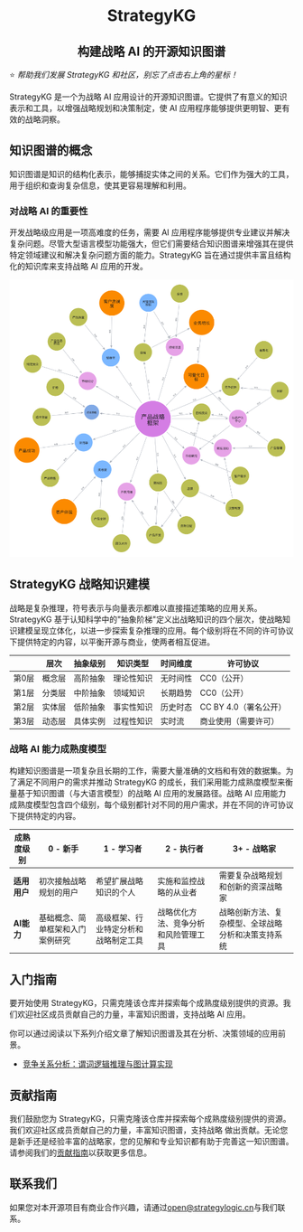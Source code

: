<h1 align="center">StrategyKG</h1>
<h2 align="center">构建战略 AI 的开源知识图谱</h2>

:star: _帮助我们发展 StrategyKG 和社区，别忘了点击右上角的星标！_

StrategyKG 是一个为战略 AI 应用设计的开源知识图谱。它提供了有意义的知识表示和工具，以增强战略规划和决策制定，使 AI 应用程序能够提供更明智、更有效的战略洞察。

## 知识图谱的概念
知识图谱是知识的结构化表示，能够捕捉实体之间的关系。它们作为强大的工具，用于组织和查询复杂信息，使其更容易理解和利用。

### 对战略 AI 的重要性
开发战略级应用是一项高难度的任务，需要 AI 应用程序能够提供专业建议并解决复杂问题。尽管大型语言模型功能强大，但它们需要结合知识图谱来增强其在提供特定领域建议和解决复杂问题方面的能力。StrategyKG 旨在通过提供丰富且结构化的知识库来支持战略 AI 应用的开发。

![](assets/img/product-strategy-framework_zh.png)

## StrategyKG 战略知识建模
战略是复杂推理，符号表示与向量表示都难以直接描述策略的应用关系。StrategyKG 基于认知科学中的"抽象阶梯"定义出战略知识的四个层次，使战略知识建模呈现立体化，以进一步探索复杂推理的应用。每个级别将在不同的许可协议下提供特定的内容，以平衡开源与商业，使两者相互促进。

|    | 层次    | 抽象级别 | 知识类型  | 时间维度 | 许可协议 |
| ----- | ----- | ---- | ----- | ---- | ---- |
| 第0层   | 概念层   | 高阶抽象 | 理论性知识 | 无时间性 | CC0（公开） |
| 第1层   | 分类层 | 中阶抽象 | 领域知识  | 长期趋势 | CC0（公开） |
| 第2层   | 实体层   | 低阶抽象 | 事实性知识 | 历史时态 | CC BY 4.0（署名公开） |
| 第3层   | 动态层   | 具体实例 | 过程性知识 | 实时流  | 商业使用（需要许可） |

### 战略 AI 能力成熟度模型
构建知识图谱是一项复杂且长期的工作，需要大量准确的文档和有效的数据集。为了满足不同用户的需求并推动 StrategyKG 的成长，我们采用能力成熟度模型来衡量基于知识图谱（与大语言模型）的战略 AI 应用的发展路径。战略 AI 应用能力成熟度模型包含四个级别，每个级别都针对不同的用户需求，并在不同的许可协议下提供特定的内容。

| **成熟度级别** | **0 - 新手** | **1 - 学习者** | **2 - 执行者** | **3+ - 战略家** |
|----------------|------------------------|--------------------------|---------------------------|-----------------------------|
| **适用用户** | 初次接触战略规划的用户 | 希望扩展战略知识的个人 | 实施和监控战略的从业者 | 需要复杂战略规划和创新的资深战略家 |
| **AI能力** | 基础概念、简单框架和入门案例研究 | 高级框架、行业特定分析和战略制定工具 | 战略优化方法、竞争分析和风险管理工具 | 战略创新方法、复杂模型、全球战略分析和决策支持系统 |

## 入门指南
要开始使用 StrategyKG，只需克隆该仓库并探索每个成熟度级别提供的资源。我们欢迎社区成员贡献自己的力量，丰富知识图谱，支持战略 AI 应用。

你可以通过阅读以下系列介绍文章了解知识图谱及其在分析、决策领域的应用前景。

- [竞争关系分析：谓词逻辑推理与图计算实现](intro/first-order-reasoning-and-graph.md)

## 贡献指南
我们鼓励您为 StrategyKG，只需克隆该仓库并探索每个成熟度级别提供的资源。我们欢迎社区成员贡献自己的力量，丰富知识图谱，支持战略 做出贡献。无论您是新手还是经验丰富的战略家，您的见解和专业知识都有助于完善这一知识图谱。请参阅我们的[贡献指南](.github/CONTRIBUTING_zh.md)以获取更多信息。

## 联系我们
如果您对本开源项目有商业合作兴趣，请通过[open@strategylogic.cn](mailto:open@strategylogic.cn)与我们联系。